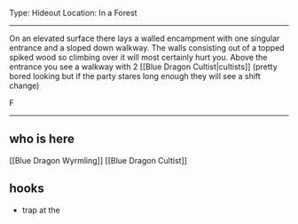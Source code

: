 Type: Hideout
Location: In a Forest

---

On an elevated surface there lays a walled encampment with one singular entrance and a sloped down walkway. The walls consisting out of a topped spiked wood so climbing over it will most certainly hurt you. Above the entrance you see a walkway with 2 [[Blue Dragon Cultist|cultists]] (pretty bored looking but if the party stares long enough they will see a shift change)

F

---

## who is here

[[Blue Dragon Wyrmling]]
[[Blue Dragon Cultist]]

## hooks

- trap at the 